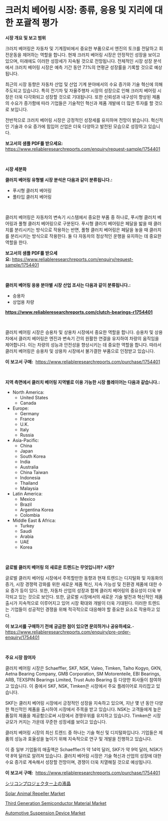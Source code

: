 <p><h1>크러치 베어링 시장: 종류, 응용 및 지리에 대한 포괄적 평가</h1></p><p><strong>시장 개요 및 보고 범위</strong></p>
<p><p>크러치 베어링은 자동차 및 기계장비에서 중요한 부품으로서 엔진의 토크를 전달하고 회전운동을 제어하는 역할을 합니다. 현재 크러치 베어링 시장은 안정적인 성장을 보이고 있으며, 미래에도 이러한 성장세가 지속될 것으로 전망됩니다. 전체적인 시장 성장 분석에서 크러치 베어링 시장은 예측 기간 동안 7.1%의 연평균 성장률을 기록할 것으로 예상됩니다.</p><p>최근의 시장 동향은 자동차 산업 및 산업 기계 분야에서의 수요 증가와 기술 혁신에 의해 주도되고 있습니다. 특히 전기차 및 자율주행차 시장의 성장으로 인해 크러치 베어링 시장은 더욱 다각화되고 성장할 것으로 기대됩니다. 또한 신뢰성과 내구성이 향상된 제품의 수요가 증가함에 따라 기업들은 기술적인 혁신과 제품 개발에 더 많은 투자를 할 것으로 보입니다.</p><p>전반적으로 크러치 베어링 시장은 긍정적인 성장세를 유지하며 전망이 밝습니다. 혁신적인 기술과 수요 증가에 힘입어 산업은 더욱 다양하고 발전된 모습으로 성장하고 있습니다.</p></p>
<p><strong>보고서의 샘플 PDF를 받으세요:</strong> <a href="https://www.reliableresearchreports.com/enquiry/request-sample/1754401">https://www.reliableresearchreports.com/enquiry/request-sample/1754401</a></p>
<p>&nbsp;</p>
<p><strong>시장 세분화</strong></p>
<p><strong>클러치 베어링 유형별 시장 분석은 다음과 같이 분류됩니다.:</strong></p>
<p><ul><li>푸시형 클러치 베어링</li><li>풀타입 클러치 베어링</li></ul></p>
<p>&nbsp;</p>
<p><p>클러치 베어링은 자동차의 변속기 시스템에서 중요한 부품 중 하나로, 푸시형 클러치 베어링과 풀형 클러치 베어링으로 구분된다. 푸시형 클러치 베어링은 페달을 밟을 때 클러치를 분리시키는 방식으로 작용하는 반면, 풀형 클러치 베어링은 페달을 놓을 때 클러치를 분리시키는 방식으로 작용한다. 둘 다 자동차의 정상적인 운행을 유지하는 데 중요한 역할을 한다.</p></p>
<p><strong>보고서의 샘플 PDF를 받으세요:</strong>&nbsp;<a href="https://www.reliableresearchreports.com/enquiry/request-sample/1754401">https://www.reliableresearchreports.com/enquiry/request-sample/1754401</a></p>
<p>&nbsp;</p>
<p><strong> 클러치 베어링 응용 분야별 시장 산업 조사는 다음과 같이 분류됩니다.:</strong></p>
<p><ul><li>승용차</li><li>상업용 차량</li></ul></p>
<p><strong><a href="https://www.reliableresearchreports.com/clutch-bearings-r1754401">https://www.reliableresearchreports.com/clutch-bearings-r1754401</a></strong></p>
<p>&nbsp;</p>
<p><p>클러치 베어링 시장은 승용차 및 상용차 시장에서 중요한 역할을 합니다. 승용차 및 상용차에서 클러치 베어링은 엔진과 변속기 간의 원활한 연결을 유지하여 차량의 움직임을 제어합니다. 이는 차량의 성능과 안전성을 향상시키는 데 중요한 역할을 합니다. 따라서 클러치 베어링은 승용차 및 상용차 시장에서 불가결한 부품으로 인정받고 있습니다.</p></p>
<p><strong>이 보고서 구매:</strong>&nbsp; <a href="https://www.reliableresearchreports.com/purchase/1754401">https://www.reliableresearchreports.com/purchase/1754401</a></p>
<p>&nbsp;</p>
<p><strong>지역 측면에서 클러치 베어링 지역별로 이용 가능한 시장 플레이어는 다음과 같습니다.:</strong></p>
<p><ul>
    <li>
        North America:
        <ul>
            <li>United States</li>
            <li>Canada</li>
        </ul>
    </li>
    <li>
        Europe:
        <ul>
            <li>Germany</li>
            <li>France</li>
            <li>U.K.</li>
            <li>Italy</li>
            <li>Russia</li>
        </ul>
    </li>
    <li>
        Asia-Pacific:
        <ul>
            <li>China</li>
            <li>Japan</li>
            <li>South Korea</li>
            <li>India</li>
            <li>Australia</li>
            <li>China Taiwan</li>
            <li>Indonesia</li>
            <li>Thailand</li>
            <li>Malaysia</li>
        </ul>
    </li>
    <li>
        Latin America:
        <ul>
            <li>Mexico</li>
            <li>Brazil</li>
            <li>Argentina Korea</li>
            <li>Colombia</li>
        </ul>
    </li>
    <li>
        Middle East & Africa:
        <ul>
            <li>Turkey</li>
            <li>Saudi</li>
            <li>Arabia</li>
            <li>UAE</li>
            <li>Korea</li>
        </ul>
    </li>
    </ul></p>
<p>&nbsp;</p>
<p><strong>글로벌 클러치 베어링 의 새로운 트렌드는 무엇입니까? 시장?</strong></p>
<p><p>글로벌 클러치 베어링 시장에서 주목할만한 동향과 현재 트렌드는 디지털화 및 자동화의 증가, 시장 경쟁력 강화를 위한 새로운 제품 혁신, 지속 가능성 및 친환경 제품에 대한 수요 증가 등이 있다. 또한, 자동차 산업의 성장과 함께 클러치 베어링의 중요성이 더욱 부각되고 있는 것으로 보인다. 또한, 글로벌 시장에서의 새로운 기술 발전과 혁신적인 제품 출시가 지속적으로 이루어지고 있어 시장 확대와 개발이 더욱 기대된다. 이러한 트렌드는 기업들이 성공적인 경쟁을 위해 적극적으로 대응해야 할 중요한 요소로 작용하고 있다.</p></p>
<p><strong>이 보고서를 구매하기 전에 궁금한 점이 있으면 문의하거나 공유하세요.</strong>- <a href="https://www.reliableresearchreports.com/enquiry/pre-order-enquiry/1754401">https://www.reliableresearchreports.com/enquiry/pre-order-enquiry/1754401</a></p>
<p>&nbsp;</p>
<p><strong>주요 시장 참여자</strong></p>
<p><p>클러치 베어링 시장은 Schaeffler, SKF, NSK, Valeo, Timken, Taiho Kogyo, GKN, Aetna Bearing Company, GMB Corporation, SM Motorenteile, EBI Bearings, ARB, TEXSPIN Bearings Limited, Trust Auto Bearing 등 다양한 회사들이 참여하고 있습니다. 이 중에서 SKF, NSK, Timken은 시장에서 주요 플레이어로 자리잡고 있습니다.</p><p>SKF는 클러치 베어링 시장에서 긍정적인 성장을 지속하고 있으며, 지난 몇 년 동안 다양한 혁신적인 제품을 출시하여 시장에서 주목을 받고 있습니다. NSK는 고객들에게 높은 품질의 제품을 제공함으로써 시장에서 경쟁우위를 유지하고 있습니다. Timken은 시장 규모가 커지는 가운데 꾸준한 성장세를 보이고 있습니다.</p><p>클러치 베어링 시장의 최신 트렌드 중 하나는 기술 혁신 및 디지털화입니다. 기업들은 제품의 성능과 효율성을 높이기 위해 지속적으로 연구 및 개발을 진행하고 있습니다.</p><p>이 중 일부 기업들의 매출액은 Schaeffler가 약 14억 달러, SKF가 약 9억 달러, NSK가 약 8억 달러로 알려져 있습니다. 클러치 베어링 시장은 기술 혁신과 산업의 성장에 대한 수요 증가로 계속해서 성장할 전망이며, 경쟁이 더욱 치열해질 것으로 예상됩니다.</p></p>
<p><strong>이 보고서 구매:</strong>&nbsp;&nbsp;<a href="https://www.reliableresearchreports.com/purchase/1754401">https://www.reliableresearchreports.com/purchase/1754401</a></p>
<p><p><a href="https://github.com/zoetazuur/Market-Research-Report-List-1/blob/main/983827927830.md">シリコンプロジェクター上の液晶</a></p><p><a href="https://github.com/biheemgalvinlouises6hokrh3h/Market-Research-Report-List-2/blob/main/solar-animal-repeller-market.md">Solar Animal Repeller Market</a></p><p><a href="https://www.linkedin.com/pulse/third-generation-semiconductor-material-market-growth-trends-jddoe?trackingId=t7OJDmepEpx7kJZ1GMjXRw%3D%3D">Third Generation Semiconductor Material Market</a></p><p><a href="https://www.linkedin.com/pulse/automotive-suspension-device-market-challenges-opportunities-ahgle?trackingId=9kIb%2F6W%2BeZOabdmYzvIknA%3D%3D">Automotive Suspension Device Market</a></p></p>